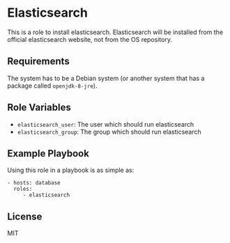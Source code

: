 Elasticsearch
=============

This is a role to install elasticsearch. Elasticsearch will be installed
from the official elasticsearch website, not from the OS repository.

Requirements
------------

The system has to be a Debian system (or another system that has a package
called `openjdk-8-jre`).

Role Variables
--------------

- `elasticsearch_user`: The user which should run elasticsearch
- `elasticsearch_group`: The group which should run elasticsearch

Example Playbook
----------------

Using this role in a playbook is as simple as:

    - hosts: database
      roles:
         - elasticsearch

License
-------

MIT

